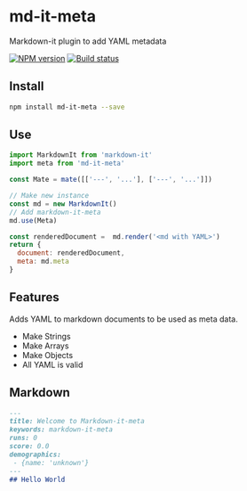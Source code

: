 # md-it-meta

Markdown-it plugin to add YAML metadata

[![NPM version][npm-image]][npm-url]
[![Build status][ci-image]][ci-url]

## Install

``` sh
npm install md-it-meta --save
```

## Use

```js
import MarkdownIt from 'markdown-it'
import meta from 'md-it-meta'

const Mate = mate([['---', '...'], ['---', '...']])

// Make new instance
const md = new MarkdownIt()
// Add markdown-it-meta
md.use(Meta)

const renderedDocument =  md.render('<md with YAML>')
return {
  document: renderedDocument,
  meta: md.meta
}
```

## Features

Adds YAML to markdown documents to be used as meta data.

- Make Strings
- Make Arrays
- Make Objects
- All YAML is valid

## Markdown

``` markdown
---
title: Welcome to Markdown-it-meta
keywords: markdown-it-meta
runs: 0
score: 0.0
demographics:
 - {name: 'unknown'}
---
## Hello World
```

[npm-image]: https://img.shields.io/npm/v/markdown-it-meta.svg?style=flat-square
[npm-url]: https://npmjs.org/package/markdown-it-meta
[ci-image]: https://img.shields.io/circleci/project/github/CaliStyle/markdown-it-meta/master.svg
[ci-url]: https://circleci.com/gh/CaliStyle/markdown-it-meta/tree/master
